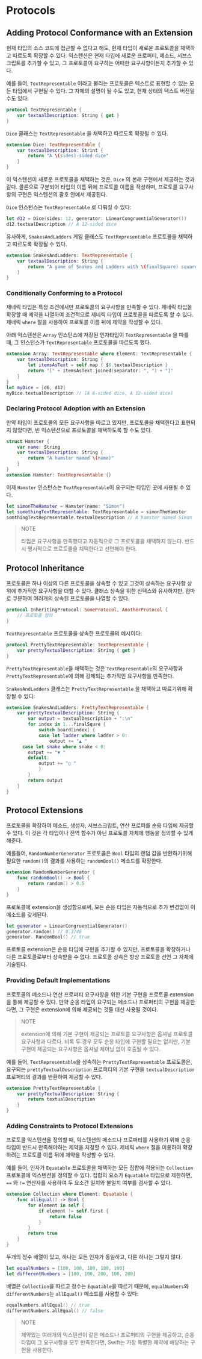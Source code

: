 # Protocols

## Adding Protocol Conformance with an Extension

현재 타입의 소스 코드에 접근할 수 없다고 해도, 현재 타입이 새로운 프로토콜을 채택하고 따르도록 확장할 수 있다. 익스텐션은 현재 타입에 새로운 프로퍼티, 메소드, 서브스크립트를 추가할 수 있고, 그 프로토콜이 요구하는 어떠한 요구사항이든지 추가할 수 있다. 

예를 들어, `TextRepresentable` 이라고 불리는 프로토콜은 텍스트로 표현할 수 있는 모든 타입에서 구현될 수 있다. 그 자체의 설명이 될 수도 있고, 현재 상태의 텍스트 버전일 수도 있다:

```swift
protocol TextRepresentable {
	var textualDescription: String { get }
}
```

`Dice` 클래스는 `TextRepresentable` 을 채택하고 따르도록 확장될 수 있다.

```swift
extension Dice: TextRepresentable {
	var textualDescription: Strint {
		return "A \(sides)-sided dice"
	}
}
```

이 익스텐션이 새로운 프로토콜을 채택하는 것은, `Dice` 의 본래 구현에서 제공하는 것과 같다. 콜론으로 구분되어 타입의 이름 뒤에 프로토콜 이름을 작성하며, 프로토콜 요구사항의 구현은 익스텐션의 괄호 안에서 제공된다.

`Dice` 인스턴스는 `TextRepresentable` 로 다뤄질 수 있다:

```swift
let d12 = Dice(sides: 12, generator: LinearCongruentialGenerator())
d12.textualDescription // A 12-sided dice
```

유사하게, `SnakesAndLadders` 게임 클래스도 `TextRepresentable` 프로토콜을 채택하고 따르도록 확장될 수 있다.

```swift
extension SnakesAndLadders: TextRepresentable {
	var textualDescription: String {
		return "A game of Snakes and Ladders with \(finalSquare) squares"
	}
}
```

### Conditionally Conforming to a Protocol

제네릭 타입은 특정 조건에서만 프로토콜의 요구사항을 만족할 수 있다. 제네릭 타입을 확장할 때 제약을 나열하여 조건적으로 제네릭 타입이 프로토콜을 따르도록 할 수 있다. 제네릭 `where` 절을 사용하여 프로토콜 이름 뒤에 제약을 작성할 수 있다. 

아래 익스텐션은 `Array` 인스턴스에 저장된 인자타입이 `TextRepresentable` 을 따를 때, 그 인스턴스가 `TextRepresentable` 프로토콜을 따르도록 했다.

```swift
extension Array: TextRepresentable where Element: TextRepresentable {
	var textualDescription: String {
		let itemsAsText = self.map { $0.textualDescription }
		return "[" + itemsAsText.joined(separator: ", ") + "]"
	}
}
let myDice = [d6, d12]
myDice.textualDescription // [A 6-sided dice, A 12-sided dice]
```

### Declaring Protocol Adoption with an Extension

만약 타입이 프로토콜의 모든 요구사항을 따르고 있지만, 프로토콜을 채택한다고 표현되지 않았다면, 빈 익스텐션으로 프로토콜을 채택하도록 할 수도 있다.

```swift
struct Hamster {
	var name: String
	var textualDescription: String {
		return "A hamster named \(name)"
	}
}
extension Hamster: TextRepresentable {}
```

이제 `Hamster` 인스턴스는 `TextRepresentable`이 요구되는 타입인 곳에 사용될 수 있다.

```swift
let simonTheHamster = Hamster(name: "Simon")
let somethingTextRepresentable: TextRepresentable = simonTheHamster
somthingTextRepresentable.textualDescription // A hamster named Simon
```

> NOTE
>
> 타입은 요구사항을 만족했다고 자동적으로 그 프로토콜을 채택하지 않는다. 반드시 명시적으로 프로토콜을 채택한다고 선언해야 한다.

## Protocol Inheritance

프로토콜은 하나 이상의 다른 프로토콜을 상속할 수 있고 그것이 상속하는 요구사항 상위에 추가적인 요구사항을 더할 수 있다. 클래스 상속을 위한 신텍스와 유사하지만, 컴마로 쿠분하여 여러개의 상속된 프로토콜을 나열할 수 있다.

```swift
protocol InheritingProtocol: SomeProtocol, AnotherProtocol {
	// 프로토콜 정의
}
```

`TextRepresentable` 프로토콜을 상속한 프로토콜의 예시이다:

```swift
protocol PrettyTextRepresentable: TextRepresentable {
	var prettyTextualDescription: String { get }
}
```

`PrettyTextRepresentable`을 채택하는 것은 `TextRepresentable`의 요구사항과 `PrettyTextRepresentable`에 의해 강제되는 추가적인 요구사항을 만족한다. 

`SnakesAndLadders` 클래스는 `PrettyTextRepresentable` 을 채택하고 따르기위해 확장될 수 있다:

```swift
extension SnakesAndLadders: PrettyTextRepresentable {
	var prettyTextualDescription: String {
		var output = textualDescription + ":\n"
		for index in 1...finalSqure {
			switch board[index] {
			case let ladder where ladder > 0:
				output += "▲ "
      case let snake where snake < 0:
      	output += "▼ "
     	default:
     		output += "○ "
			}
		}
		return output
	}
}
```

## Protocol Extensions

프로토콜을 확장하여 메소드, 생성자, 서브스크립트, 연산 프로퍼를 순응 타입에 제공할 수 있다. 이 것은 각 타입이나 전역 함수가 아닌 프로토콜 자체에 행동을 정의할 수 있게 해준다.

예를들어, `RandomNumberGenerator` 프로토콜은 `Bool` 타입의 랜덤 값을 반환하기위해 필요한 `random()`의 결과를 사용하는 `randomBool()` 메소드를 확장한다.

```swift
extension RandomNumberGenerator {
	func randomBool() -> Bool {
		return random() > 0.5
	}
}
```

프로토콜에 extension을 생성함으로써, 모든 순응 타입은 자동적으로 추가 변경없이 이 메소드를 갖게된다.

```swift
let generator = LinearCongruentialGenerator()
generator.random() // 0.3746
generator. RandomBool() // true
```

프로토콜 extension은 순응 타입에 구현을 추가할 수 있지만, 프로토콜을 확장하거나 다른 프로토콜로부터 상속받을 수 없다. 프로토콜 상속은 항상 프로토콜 선언 그 자체에 기술된다.

### Providing Default Implementations

프로토콜의 메소드나 연산 프로퍼티 요구사항을 위한 기본 구현을 프로토콜 extension을 통해 제공할 수 있다. 만약 순응 타입이 요구되는 메소드나 프로퍼티의 구현을 제공한다면, 그 구현은 extension에 의해 제공되는 것들 대신 사용될 것이다.

> NOTE
>
> extension에 의해 기본 구현이 제공되는 프로토콜 요구사항은 옵셔널 프로토콜 요구사항과 다르다. 비록 두 경우 모두 순응 타입에 구현할 필요는 없지만, 기본 구현이 제공되는 요구사항은 옵셔널 체이닝 없이 호출될 수 있다.

예를 들어, `TextRepresentable`을 상속하는 `PrettyTextRepresentable` 프로토콜은, 요구되는 `prettyTextualDescription` 프로퍼티의 기본 구현을  `textualDescription` 프로퍼티의 결과를 반환하여 제공할 수 있다.

```swift
extension PrettyTextRepresentable {
	var prettyTextualDescription: String {
		return textualDescription
	}
}
```

### Adding Constraints to Protocol Extensions

프로토콜 익스텐션을 정의할 때, 익스텐션의 메소드나 프로퍼티를 사용하기 위해 순응 타입이 반드시 만족해야하는 제약을 지정할 수 있다. 제네릭 `where` 절을 이용하여 확장하려는 프로토콜 이름 뒤에 제약을 작성할 수 있다. 

예를 들어, 인자가 `Equatable` 프로토콜을 채택하는 모든 집합에 적용되는 `Collection` 프로토콜에 익스텐션을 정의할 수 있다. 집합의 요소가 `Equatable` 타입으로 제한하면, `==` 와 `!=` 연산자를 사용하여 두 요소간 일치와 불일치 여부를 검사할 수 있다.

```swift
extension Collection where Element: Equatable {
	func allEqual() -> Bool {
		for element in self {
			if element != self.first {
				return false
			}
		}
		return true
	}
}
```

두개의 정수 배열이 있고, 하나는 모든 인자가 동일하고, 다른 하나는 그렇지 않다.

```swift
let equalNumbers = [100, 100, 100, 100, 100]
let differentNumbers = [100, 100, 200, 100, 200]
```

배열은 `Collection`을 따르고 정수는 `Equatable`을 따르기 때문에, `equalNumbers`와 `differentNumbers`는 `allEqual()` 메소드를 사용할 수 있다:

```swift
equalNumbers.allEqual() // true
differentNumbers.allEqual() // false
```

> NOTE
>
> 제약있는 여러개의 익스텐션이 같은 메소드나 프로퍼티의 구현을 제공하고, 순응타입이 그 요구사항을 모두 만족한다면, Swift는 가장 특별한 제약에 해당하는 구현을 사용한다.